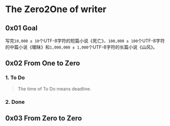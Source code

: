 # The Zero2One of writer

## 0x01 Goal

写完`10,000 ± 10`个UTF-8字符的短篇小说《死亡》、`100,000 ± 100`个UTF-8字符的中篇小说《暧昧》和`1,000,000 ± 1,000`个UTF-8字符的长篇小说《山风》。

## 0x02 From One to Zero

### 1. To Do

> The time of To Do means deadline.

### 2. Done

## 0x03 From Zero to Zero
